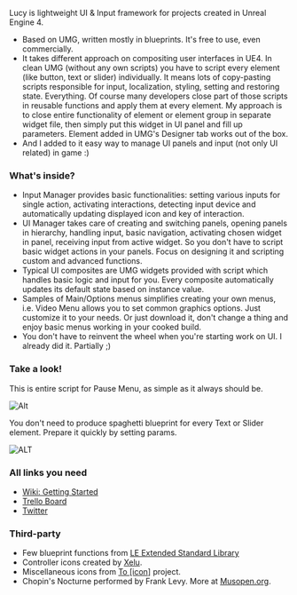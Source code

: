 Lucy is lightweight UI & Input framework for projects created in Unreal Engine 4. 
* Based on UMG, written mostly in blueprints. It's free to use, even commercially.
* It takes different approach on compositing user interfaces in UE4. In clean UMG (without any own scripts) you have to script every element (like button, text or slider) individually. It means lots of copy-pasting scripts responsible for input, localization, styling, setting and restoring state. Everything. Of course many developers close part of those scripts in reusable functions and apply them at every element. My approach is to close entire functionality of element or element group in separate widget file, then simply put this widget in UI panel and fill up parameters. Element added in UMG's Designer tab works out of the box. 
* And I added to it easy way to manage UI panels and input (not only UI related) in game :)

### What's inside?
* Input Manager provides basic functionalities: setting various inputs for single action, activating interactions, detecting input device and automatically updating displayed icon and key of interaction.
* UI Manager takes care of creating and switching panels, opening panels in hierarchy, handling input, basic navigation, activating chosen widget in panel, receiving input from active widget. So you don't have to script basic widget actions in your panels. Focus on designing it and scripting custom and advanced functions. 
* Typical UI composites are UMG widgets provided with script which handles basic logic and input for you. Every composite automatically updates its default state based on instance value.
* Samples of Main/Options menus simplifies creating your own menus, i.e. Video Menu allows you to set common graphics options. Just customize it to your needs. Or just download it, don't change a thing and enjoy basic menus working in your cooked build.
* You don't have to reinvent the wheel when you're starting work on UI. I already did it. Partially ;)

### Take a look!
This is entire script for Pause Menu, as simple as it always should be.

![Alt](http://i.imgur.com/Y0VAygC.png "Pause Menu")

You don't need to produce spaghetti blueprint for every Text or Slider element. Prepare it quickly by setting params.

![ALT](http://i.imgur.com/2e31OQV.png "Params")

### All links you need
* [Wiki: Getting Started](https://github.com/kjustynski/Lucy/wiki/Getting-Started)
* [Trello Board](https://trello.com/b/p4HZ0RuB/lucy)
* [Twitter](https://twitter.com/kjustynski)

### Third-party 
* Few blueprint functions from [LE Extended Standard Library](https://www.unrealengine.com/marketplace/low-entry-extended-standard-library)
* Controller icons created by [Xelu](http://opengameart.org/content/free-keyboard-and-controllers-prompts-pack).
* Miscellaneous icons from  [To [icon]](http://www.toicon.com/about) project.
* Chopin's Nocturne performed by Frank Levy. More at [Musopen.org](https://musopen.org/music/245/frederic-chopin/nocturnes-op-9/).

